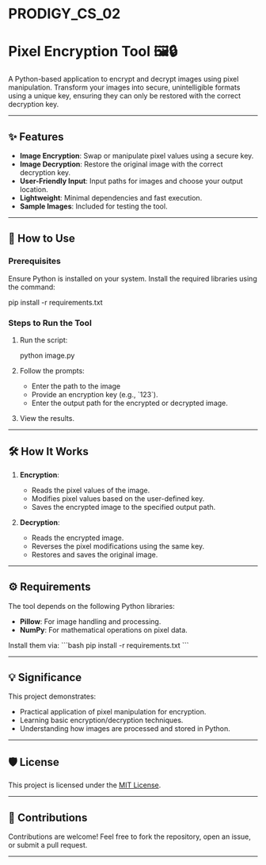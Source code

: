 # PRODIGY_CS_02

# Pixel Encryption Tool 🖼️🔒

A Python-based application to encrypt and decrypt images using pixel manipulation. Transform your images into secure, unintelligible formats using a unique key, ensuring they can only be restored with the correct decryption key.

---

## ✨ Features
- **Image Encryption**: Swap or manipulate pixel values using a secure key.
- **Image Decryption**: Restore the original image with the correct decryption key.
- **User-Friendly Input**: Input paths for images and choose your output location.
- **Lightweight**: Minimal dependencies and fast execution.
- **Sample Images**: Included for testing the tool.

---

## 🚀 How to Use

### Prerequisites
Ensure Python is installed on your system. Install the required libraries using the command:

pip install -r requirements.txt


### Steps to Run the Tool

1. Run the script:
  
   python image.py
  

2. Follow the prompts:
   - Enter the path to the image 
   - Provide an encryption key (e.g., \`123\`).
   - Enter the output path for the encrypted or decrypted image.

3. View the results.
   
---

## 🛠️ How It Works
1. **Encryption**:
   - Reads the pixel values of the image.
   - Modifies pixel values based on the user-defined key.
   - Saves the encrypted image to the specified output path.

2. **Decryption**:
   - Reads the encrypted image.
   - Reverses the pixel modifications using the same key.
   - Restores and saves the original image.

---

## ⚙️ Requirements
The tool depends on the following Python libraries:
- **Pillow**: For image handling and processing.
- **NumPy**: For mathematical operations on pixel data.

Install them via:
\`\`\`bash
pip install -r requirements.txt
\`\`\`

---


## 💡 Significance
This project demonstrates:
- Practical application of pixel manipulation for encryption.
- Learning basic encryption/decryption techniques.
- Understanding how images are processed and stored in Python.

---

## 🛡️ License
This project is licensed under the [MIT License](LICENSE).

---

## 🤝 Contributions
Contributions are welcome! Feel free to fork the repository, open an issue, or submit a pull request.

---


